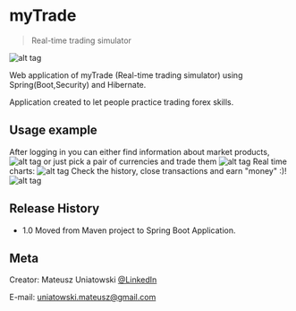 # myTrade
> Real-time trading simulator

![alt tag](https://i.imgur.com/hGlQqUu.png "myTrade")

Web application of myTrade (Real-time trading simulator) using Spring(Boot,Security) and Hibernate.

Application created to let people practice trading forex skills. 


## Usage example

After logging in you can either find information about market products,
![alt tag](https://i.imgur.com/jLHaLt4.png "Logged-admin view")
 or just pick a pair of currencies and trade them
![alt tag](https://i.imgur.com/tKjqjBe.png "Pick product")
Real time charts:
![alt tag](https://i.imgur.com/Mqi1GHo.png "Buy it!")
Check the history, close transactions and earn "money" :)!
![alt tag](https://i.imgur.com/k5Ep68D.png "Win")


## Release History

* 1.0
  Moved from Maven project to Spring Boot Application.


## Meta

Creator:
Mateusz Uniatowski
 [@LinkedIn](https://www.linkedin.com/in/mateusz-uniatowski/) 

E-mail: uniatowski.mateusz@gmail.com
